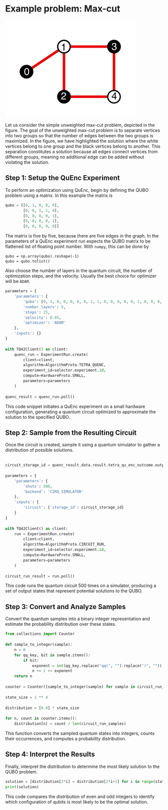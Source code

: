 # Example problem: Max-cut

![img.png](../images/maxcut.png)  

Let us consider the simple unweighted max-cut problem, depicted in the figure. The goal of the unweighted max-cut problem is to separate vertices into two groups so that the number of edges between the two groups is maximized. In the figure, we have highlighted the solution where the white vertices belong to one group and the black vertices belong to another. This separation constitutes a solution because all edges connect vertices from different groups, meaning no additional edge can be added without violating the solution.  

## Step 1: Setup the QuEnc Experiment
To perform an optimization using QuEnc, begin by defining the QUBO problem using a matrix. In this example the matrix is
```python
qubo = [[0, 1, 0, 0, 0],
        [0, 0, 1, 1, 0],
        [0, 0, 0, 0, 1],
        [0, 0, 0, 0, 1],
        [0, 0, 0, 0, 0]]
```

The matrix is five by five, because there are five edges in the graph. In the parameters of a QuEnc experiment run expects the QUBO matrix to be flattened list of floating point number. With `numpy`, this can be done by

```
qubo = np.array(qubo).reshape(-1)
qubo = qubo.tolist()
```

Also choose the number of layers in the quantum circuit, the number of optimization steps, and the velocity. Usually the best choice for optimizer will be `ADAM`.

```python
parameters = {
	'parameters': {
    	'qubo': [0, 1, 0, 0, 0, 0, 0, 1, 1, 0, 0, 0, 0, 0, 1, 0, 0, 0, 0, 1, 0, 0, 0, 0, 0],  
    	'number_layers': 5,
    	'steps': 25,
    	'velocity': 0.05,
    	'optimizer': 'ADAM'
	},
	'inputs': {}
}

with TQ42Client() as client:
	quenc_run = ExperimentRun.create(
    	client=client,
    	algorithm=AlgorithmProto.TETRA_QUENC,
    	experiment_id=selector.experiment.id,
    	compute=HardwareProto.SMALL,
    	parameters=parameters
	)

quenc_result = quenc_run.poll()
```

This code snippet initiates a QuEnc experiment on a small hardware configuration, generating a quantum circuit optimized to approximate the solution to the specified QUBO.

## Step 2: Sample from the Resulting Circuit
Once the circuit is created, sample it using a quantum simulator to gather a distribution of possible solutions.

```python

circuit_storage_id = quenc_result.data.result.tetra_qu_enc_outcome.outputs.circuit.storage_id

parameters = {
	'parameters': {
    	'shots': 500,
    	'backend': 'CIRQ_SIMULATOR'
	},
	'inputs': {
    	'circuit': {'storage_id': circuit_storage_id}
	}
}

with TQ42Client() as client:
	run = ExperimentRun.create(
    	client=client,
    	algorithm=AlgorithmProto.CIRCUIT_RUN,
    	experiment_id=selector.experiment.id,
    	compute=HardwareProto.SMALL,
    	parameters=parameters
	)

circuit_run_result = run.poll()
```

This code runs the quantum circuit 500 times on a simulator, producing a set of output states that represent potential solutions to the QUBO.

## Step 3: Convert and Analyze Samples
Convert the quantum samples into a binary integer representation and estimate the probability distribution over these states.

```python
from collections import Counter

def sample_to_integer(sample):
	n = 0
	for qq_key, bit in sample.items():
    	if bit:
        	exponent = int(qq_key.replace("qq(", "").replace(")", ""))
        	n += 1 << exponent
	return n

counter = Counter([sample_to_integer(sample) for sample in circuit_run_samples])

state_size = 2 ** 4

distribution = [0.0] * state_size

for n, count in counter.items():
	distribution[n] = count / len(circuit_run_samples)
```

This function converts the sampled quantum states into integers, counts their occurrences, and computes a probability distribution.

## Step 4: Interpret the Results
Finally, interpret the distribution to determine the most likely solution to the QUBO problem.

```python
solution = [distribution[2*i] < distribution[2*i+1] for i in range(state_size // 2)]
print(solution)
```

This code compares the distribution of even and odd integers to identify which configuration of qubits is most likely to be the optimal solution.

